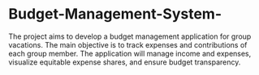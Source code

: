 # Budget-Management-System-
The project aims to develop a budget management application for group vacations. The main objective is to track expenses and contributions of each group member. The application will manage income and expenses, visualize equitable expense shares, and ensure budget transparency.
